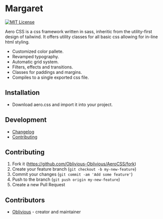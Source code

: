 # Margaret

[![MIT License](https://img.shields.io/badge/license-MIT-yellow.svg)](./LICENSE)

Aero CSS is a css framework written in sass, inheritic from the utility-first design of tailwind.
It offers utility classes for all basic css allowing for in-line html styling.

* Customized color pallete.
* Revamped typography.
* Automatic grid system.
* Filters, effects and transitions.
* Classes for paddings and margins.
* Compiles to a single exported css file.

## Installation

* Download aero.css and import it into your project.

## Development

- [Changelog](https://github.com/Oblivious-Oblivious/AeroCSS/blob/master/CHANGELOG.md)
- [Contributing](https://github.com/Oblivious-Oblivious/AeroCSS/blob/master/CONTRIBUTING.md)

## Contributing

1. Fork it (<https://github.com/Oblivious-Oblivious/AeroCSS/fork>)
2. Create your feature branch (`git checkout -b my-new-feature`)
3. Commit your changes (`git commit -am 'Add some feature'`)
4. Push to the branch (`git push origin my-new-feature`)
5. Create a new Pull Request

## Contributors

- [Oblivious](https://github.com/Oblivious-Oblivious) - creator and maintainer
